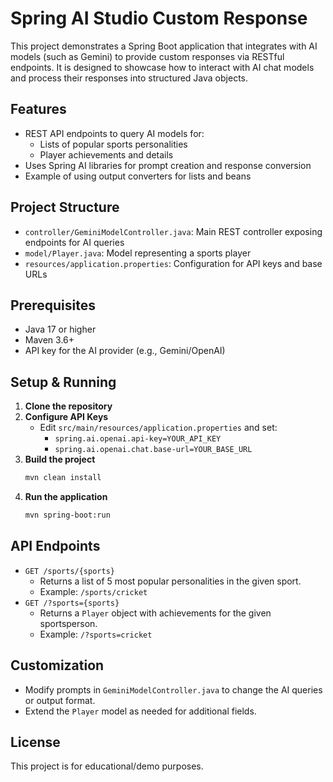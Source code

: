 # Spring AI Studio Custom Response

This project demonstrates a Spring Boot application that integrates with AI models (such as Gemini) to provide custom responses via RESTful endpoints. It is designed to showcase how to interact with AI chat models and process their responses into structured Java objects.

## Features
- REST API endpoints to query AI models for:
  - Lists of popular sports personalities
  - Player achievements and details
- Uses Spring AI libraries for prompt creation and response conversion
- Example of using output converters for lists and beans

## Project Structure
- `controller/GeminiModelController.java`: Main REST controller exposing endpoints for AI queries
- `model/Player.java`: Model representing a sports player
- `resources/application.properties`: Configuration for API keys and base URLs

## Prerequisites
- Java 17 or higher
- Maven 3.6+
- API key for the AI provider (e.g., Gemini/OpenAI)

## Setup & Running
1. **Clone the repository**
2. **Configure API Keys**
   - Edit `src/main/resources/application.properties` and set:
     - `spring.ai.openai.api-key=YOUR_API_KEY`
     - `spring.ai.openai.chat.base-url=YOUR_BASE_URL`
3. **Build the project**
   ```sh
   mvn clean install
   ```
4. **Run the application**
   ```sh
   mvn spring-boot:run
   ```

## API Endpoints
- `GET /sports/{sports}`
  - Returns a list of 5 most popular personalities in the given sport.
  - Example: `/sports/cricket`
- `GET /?sports={sports}`
  - Returns a `Player` object with achievements for the given sportsperson.
  - Example: `/?sports=cricket`

## Customization
- Modify prompts in `GeminiModelController.java` to change the AI queries or output format.
- Extend the `Player` model as needed for additional fields.

## License
This project is for educational/demo purposes.
